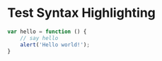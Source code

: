 Test Syntax Highlighting
======================
```javascript
var hello = function () {
    // say hello
    alert('Hello world!');
}
```
